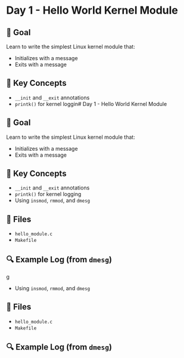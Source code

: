 # Day 1 - Hello World Kernel Module

## 🧠 Goal

Learn to write the simplest Linux kernel module that:
- Initializes with a message
- Exits with a message

## 🧩 Key Concepts

- `__init` and `__exit` annotations
- `printk()` for kernel loggin# Day 1 - Hello World Kernel Module

## 🧠 Goal

Learn to write the simplest Linux kernel module that:
- Initializes with a message
- Exits with a message

## 🧩 Key Concepts

- `__init` and `__exit` annotations
- `printk()` for kernel logging
- Using `insmod`, `rmmod`, and `dmesg`

## 📂 Files

- `hello_module.c`
- `Makefile`

## 🔍 Example Log (from `dmesg`)

g
- Using `insmod`, `rmmod`, and `dmesg`

## 📂 Files

- `hello_module.c`
- `Makefile`

## 🔍 Example Log (from `dmesg`)


